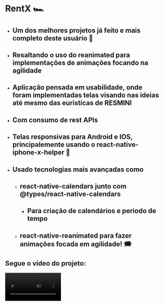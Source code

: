 # RentX  🏎

- ## Um dos melhores projetos já feito e mais completo deste usuário 🚀

- ## Resaltando o uso do reanimated para implementações de animações focando na agilidade

- ##  Aplicação pensada em usabilidade, onde foram implementadas telas visando nas ideias até mesmo das euristicas de RESMINI

- ## Com consumo de rest APIs

- ## Telas responsivas para Android e IOS, principalemente usando o react-native-iphone-x-helper 📱 

- ## Usado tecnologias mais avançadas como

    - ## react-native-calendars junto com @types/react-native-calendars
        - ## Para criação de calendários e periodo de tempo
    - ## react-native-reanimated para fazer animações focada em agilidade! 🗯 

## Segue o vídeo do projeto:

<video src='https://github.com/brunossaless/react-native-projects/blob/main/img/rentXVideo.mp4' width='180'> </video>


